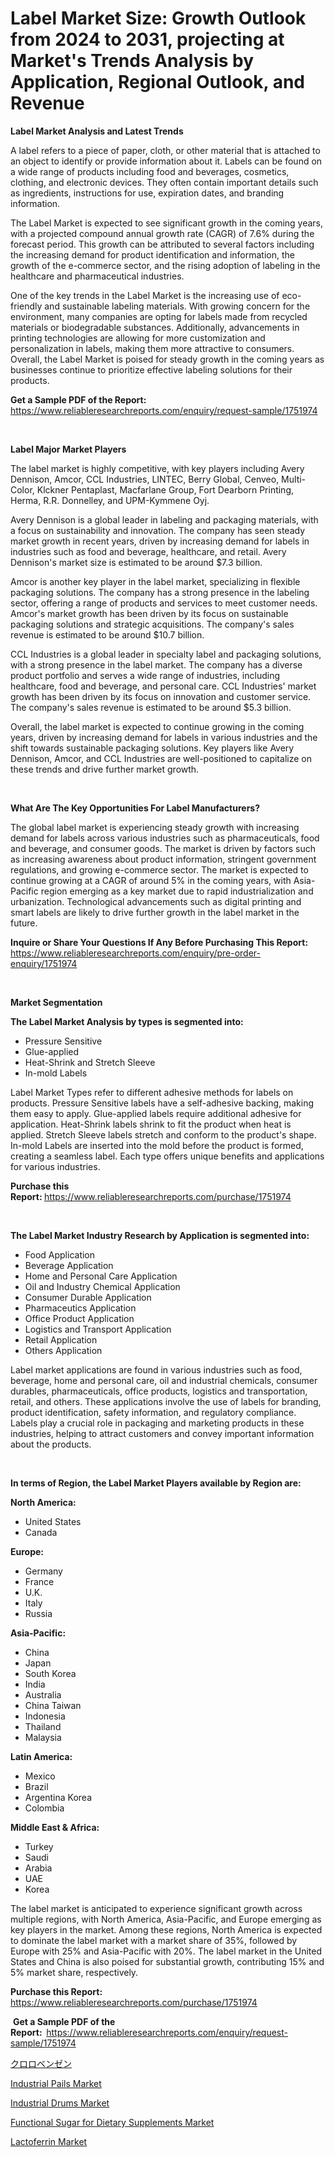 <p><h1>Label Market Size: Growth Outlook from 2024 to 2031, projecting at Market's Trends Analysis by Application, Regional Outlook, and Revenue</h1></p><p><strong>Label Market Analysis and Latest Trends</strong></p>
<p><p>A label refers to a piece of paper, cloth, or other material that is attached to an object to identify or provide information about it. Labels can be found on a wide range of products including food and beverages, cosmetics, clothing, and electronic devices. They often contain important details such as ingredients, instructions for use, expiration dates, and branding information.</p><p>The Label Market is expected to see significant growth in the coming years, with a projected compound annual growth rate (CAGR) of 7.6% during the forecast period. This growth can be attributed to several factors including the increasing demand for product identification and information, the growth of the e-commerce sector, and the rising adoption of labeling in the healthcare and pharmaceutical industries.</p><p>One of the key trends in the Label Market is the increasing use of eco-friendly and sustainable labeling materials. With growing concern for the environment, many companies are opting for labels made from recycled materials or biodegradable substances. Additionally, advancements in printing technologies are allowing for more customization and personalization in labels, making them more attractive to consumers. Overall, the Label Market is poised for steady growth in the coming years as businesses continue to prioritize effective labeling solutions for their products.</p></p>
<p><strong>Get a Sample PDF of the Report:&nbsp;</strong> <a href="https://www.reliableresearchreports.com/enquiry/request-sample/1751974">https://www.reliableresearchreports.com/enquiry/request-sample/1751974</a></p>
<p>&nbsp;</p>
<p><strong>Label Major Market Players</strong></p>
<p><p>The label market is highly competitive, with key players including Avery Dennison, Amcor, CCL Industries, LINTEC, Berry Global, Cenveo, Multi-Color, Klckner Pentaplast, Macfarlane Group, Fort Dearborn Printing, Herma, R.R. Donnelley, and UPM-Kymmene Oyj.</p><p>Avery Dennison is a global leader in labeling and packaging materials, with a focus on sustainability and innovation. The company has seen steady market growth in recent years, driven by increasing demand for labels in industries such as food and beverage, healthcare, and retail. Avery Dennison's market size is estimated to be around $7.3 billion.</p><p>Amcor is another key player in the label market, specializing in flexible packaging solutions. The company has a strong presence in the labeling sector, offering a range of products and services to meet customer needs. Amcor's market growth has been driven by its focus on sustainable packaging solutions and strategic acquisitions. The company's sales revenue is estimated to be around $10.7 billion.</p><p>CCL Industries is a global leader in specialty label and packaging solutions, with a strong presence in the label market. The company has a diverse product portfolio and serves a wide range of industries, including healthcare, food and beverage, and personal care. CCL Industries' market growth has been driven by its focus on innovation and customer service. The company's sales revenue is estimated to be around $5.3 billion.</p><p>Overall, the label market is expected to continue growing in the coming years, driven by increasing demand for labels in various industries and the shift towards sustainable packaging solutions. Key players like Avery Dennison, Amcor, and CCL Industries are well-positioned to capitalize on these trends and drive further market growth.</p></p>
<p>&nbsp;</p>
<p><strong>What Are The Key Opportunities For Label Manufacturers?</strong></p>
<p><p>The global label market is experiencing steady growth with increasing demand for labels across various industries such as pharmaceuticals, food and beverage, and consumer goods. The market is driven by factors such as increasing awareness about product information, stringent government regulations, and growing e-commerce sector. The market is expected to continue growing at a CAGR of around 5% in the coming years, with Asia-Pacific region emerging as a key market due to rapid industrialization and urbanization. Technological advancements such as digital printing and smart labels are likely to drive further growth in the label market in the future.</p></p>
<p><strong>Inquire or Share Your Questions If Any Before Purchasing This Report:</strong> <a href="https://www.reliableresearchreports.com/enquiry/pre-order-enquiry/1751974">https://www.reliableresearchreports.com/enquiry/pre-order-enquiry/1751974</a></p>
<p>&nbsp;</p>
<p><strong>Market Segmentation</strong></p>
<p><strong>The Label Market Analysis by types is segmented into:</strong></p>
<p><ul><li>Pressure Sensitive</li><li>Glue-applied</li><li>Heat-Shrink and Stretch Sleeve</li><li>In-mold Labels</li></ul></p>
<p><p>Label Market Types refer to different adhesive methods for labels on products. Pressure Sensitive labels have a self-adhesive backing, making them easy to apply. Glue-applied labels require additional adhesive for application. Heat-Shrink labels shrink to fit the product when heat is applied. Stretch Sleeve labels stretch and conform to the product's shape. In-mold Labels are inserted into the mold before the product is formed, creating a seamless label. Each type offers unique benefits and applications for various industries.</p></p>
<p><strong>Purchase this Report:&nbsp;</strong><a href="https://www.reliableresearchreports.com/purchase/1751974">https://www.reliableresearchreports.com/purchase/1751974</a></p>
<p>&nbsp;</p>
<p><strong>The Label Market Industry Research by Application is segmented into:</strong></p>
<p><ul><li>Food Application</li><li>Beverage Application</li><li>Home and Personal Care Application</li><li>Oil and Industry Chemical Application</li><li>Consumer Durable Application</li><li>Pharmaceutics Application</li><li>Office Product Application</li><li>Logistics and Transport Application</li><li>Retail Application</li><li>Others Application</li></ul></p>
<p><p>Label market applications are found in various industries such as food, beverage, home and personal care, oil and industrial chemicals, consumer durables, pharmaceuticals, office products, logistics and transportation, retail, and others. These applications involve the use of labels for branding, product identification, safety information, and regulatory compliance. Labels play a crucial role in packaging and marketing products in these industries, helping to attract customers and convey important information about the products.</p></p>
<p>&nbsp;</p>
<p><strong>In terms of Region, the Label Market Players available by Region are:</strong></p>
<p>
    <p> <strong> North America: </strong>
        <ul>
            <li>United States</li>
            <li>Canada</li>
        </ul>
        </p> 
    <p> <strong> Europe: </strong>
        <ul>
            <li>Germany</li>
            <li>France</li>
            <li>U.K.</li>
            <li>Italy</li>
            <li>Russia</li>
        </ul>
        </p> 
    <p> <strong> Asia-Pacific: </strong>
        <ul>
            <li>China</li>
            <li>Japan</li>
            <li>South Korea</li>
            <li>India</li>
            <li>Australia</li>
            <li>China Taiwan</li>
            <li>Indonesia</li>
            <li>Thailand</li>
            <li>Malaysia</li>
        </ul>
        </p> 
    <p> <strong> Latin America: </strong>
        <ul>
            <li>Mexico</li>
            <li>Brazil</li>
            <li>Argentina Korea</li>
            <li>Colombia</li>
        </ul>
        </p> 
    <p> <strong> Middle East & Africa: </strong>
        <ul>
            <li>Turkey</li>
            <li>Saudi</li>
            <li>Arabia</li>
            <li>UAE</li>
            <li>Korea</li>
        </ul>
    </p>
    </p>
<p><p>The label market is anticipated to experience significant growth across multiple regions, with North America, Asia-Pacific, and Europe emerging as key players in the market. Among these regions, North America is expected to dominate the label market with a market share of 35%, followed by Europe with 25% and Asia-Pacific with 20%. The label market in the United States and China is also poised for substantial growth, contributing 15% and 5% market share, respectively.</p></p>
<p><strong>Purchase this Report: </strong><a href="https://www.reliableresearchreports.com/purchase/1751974">https://www.reliableresearchreports.com/purchase/1751974</a></p>
<p>&nbsp;<strong>Get a Sample PDF of the Report:&nbsp;&nbsp;</strong><a href="https://www.reliableresearchreports.com/enquiry/request-sample/1751974">https://www.reliableresearchreports.com/enquiry/request-sample/1751974</a></p>
<p><strong></strong></p>
<p><p><a href="https://github.com/oafhukehf4709715/Market-Research-Report-List-1/blob/main/5788230191217.md">クロロベンゼン</a></p><p><a href="https://github.com/jj19131/Market-Research-Report-List-1/blob/main/industrial-pails-market.md">Industrial Pails Market</a></p><p><a href="https://github.com/jodemen/Market-Research-Report-List-1/blob/main/industrial-drums-market.md">Industrial Drums Market</a></p><p><a href="https://issuu.com/reportprime-2/docs/functional-sugar-for-dietary-supplements-market-si">Functional Sugar for Dietary Supplements Market</a></p><p><a href="https://issuu.com/reportprime-2/docs/lactoferrin-market-size-2030.pptx">Lactoferrin Market</a></p></p>